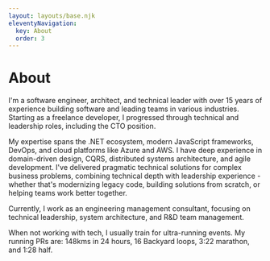 ```yaml
---
layout: layouts/base.njk
eleventyNavigation:
  key: About
  order: 3
---
```

# About

I'm a software engineer, architect, and technical leader with over 15 years of experience building software and leading teams in various industries. Starting as a freelance developer, I progressed through technical and leadership roles, including the CTO position.

My expertise spans the .NET ecosystem, modern JavaScript frameworks, DevOps, and cloud platforms like Azure and AWS. I have deep experience in domain-driven design, CQRS, distributed systems architecture, and agile development. I've delivered pragmatic technical solutions for complex business problems, combining technical depth with leadership experience - whether that's modernizing legacy code, building solutions from scratch, or helping teams work better together.

Currently, I work as an engineering management consultant, focusing on technical leadership, system architecture, and R&D team management.

When not working with tech, I usually train for ultra-running events. My running PRs are: 148kms in 24 hours, 16 Backyard loops, 3:22 marathon, and 1:28 half.
